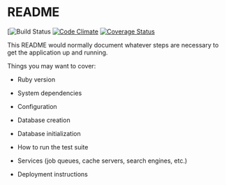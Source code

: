 # README

[![Build Status](https://codeship.com/projects/03e7b980-ecf4-0135-eb92-5eba92bb2f47/status?branch=master)
[![Code Climate](https://codeclimate.com/github/afquinn/DMscreen/badges/gpa.svg)](https://codeclimate.com/github/afquinn/DMscreen)
[![Coverage Status](https://coveralls.io/repos/github/afquinn/DMscreen/badge.svg?branch=master)](https://coveralls.io/github/afquinn/DMscreen?branch=master)

This README would normally document whatever steps are necessary to get the
application up and running.

Things you may want to cover:

* Ruby version

* System dependencies

* Configuration

* Database creation

* Database initialization

* How to run the test suite

* Services (job queues, cache servers, search engines, etc.)

* Deployment instructions
